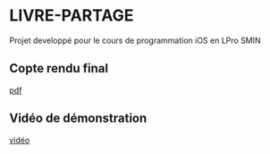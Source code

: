 # LIVRE-PARTAGE

Projet developpé pour le cours de programmation iOS en LPro SMIN

## Copte rendu final

[pdf](https://github.com/Draang/livre-partageios/blob/main/reso/Rapport%20io.pdf)

## Vidéo de démonstration 

[vidéo](https://github.com/Draang/livre-partageios/blob/main/reso/2020-12-13%2022-58-27.mkv) 
